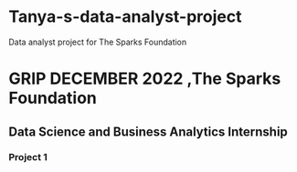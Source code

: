 # Tanya-s-data-analyst-project
Data analyst project for The Sparks Foundation
# **GRIP DECEMBER 2022 ,The Sparks Foundation**
## Data Science and Business Analytics Internship
### Project 1
